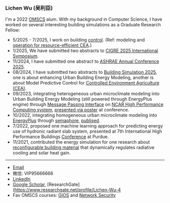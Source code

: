### Lichen Wu (吴利臣)

I'm a 2022 [OMSCS](https://omscs.gatech.edu/) alum.
With my background in Computer Science, I have worked on several interesting building simulations as a Graduate Research Fellow:
* 5/2025 - 7/2025, I work on building [control](https://github.com/xixihaha1995/rl-control). (Ref: modeling and [operation for resource-efficient CEA](https://www.nsf.gov/awardsearch/showAward?AWD_ID=2349765&HistoricalAwards=false).)
* 1/2025, We have submitted two abstracts to [CIGRE 2025 International Symposium](https://cigre.ca/2025/en/).
* 11/2024, I have submitted one abstract to [ASHRAE Annual Conference 2025](https://www.ashrae.org/about/news/2024/ashrae-announces-call-for-abstracts-for-2025-annual-conference-in-phoenix).
* 08/2024, I have submitted two abstracts to [Building Simulation 2025](https://bs2025.org/abstracts), one is about enhancing Urban Building Energy Modeling, another is about Model Predictive Control for [Controlled Environment Agriculture (CEA)](https://www.uwyo.edu/research/si/centers/cea/team.html).
* 09/2023, integrating heterogeneous urban microclimate modeling into Urban Building Energy Modeling (still powered through EnergyPlus engine) through [Message Passing Interface](https://github.com/xixihaha1995/MPI-WRF-EnergyPlus/tree/main) on [NCAR High Performance Computing system](https://www.cisl.ucar.edu/ncar-supercomputing-history), [presented via poster](http://dx.doi.org/10.13140/RG.2.2.36195.53284) at conference.
* 10/2022, integrating homogeneous urban microclimate modeling into [EnergyPlus](https://github.com/NREL/EnergyPlus) through [semaphore](https://github.com/xixihaha1995/VCWG_EP_Scalar_Vector), [publised](http://dx.doi.org/10.1016/j.buildenv.2023.111059).
* 7/2022, proposed one machine learning approach for predicting energy use of hydronic radiant slab system, presented at 7th International High Performance Buildings [Conference](https://docs.lib.purdue.edu/cgi/viewcontent.cgi?article=1413&context=ihpbc) at Purdue.
* 11/2021, contributed the energy simulation for one research about [reconfigurable building material](https://doi.org/10.1021/acsenergylett.2c00419)  that dynamically regulates radiative cooling and solar heat gain.
***
- <a href="mailto:wulicheneason@gmail.com"> Email</a>
- 微信: VIP95666666
- [LinkedIn](https://www.linkedin.com/in/wulichen/)
- [Google Scholar](https://scholar.google.com/citations?user=DeVIvkkAAAAJ), [ResearchGate](https://www.researchgate.net/profile/Lichen-Wu-4
- Fav OMSCS courses: [GIOS](https://omscs.gatech.edu/cs-6200-introduction-operating-systems) and [Network Security](https://omscs.gatech.edu/cs-6262-network-security)
<!-- 
This too
[![Anurag's github stats](https://github-readme-stats.vercel.app/api?username=xixihaha1995)](https://github.com/anuraghazra/github-readme-stats)
- 😄 Pronouns: ...
- ⚡ Fun fact: ...
Here are some ideas to get you started:
- 🔭 I’m currently working on ...
-->
[This is one comment]: <[![Top Langs](https://github-readme-stats.vercel.app/api/top-langs/?username=xixihaha1995)](https://github.com/anuraghazra/github-readme-stats)>
